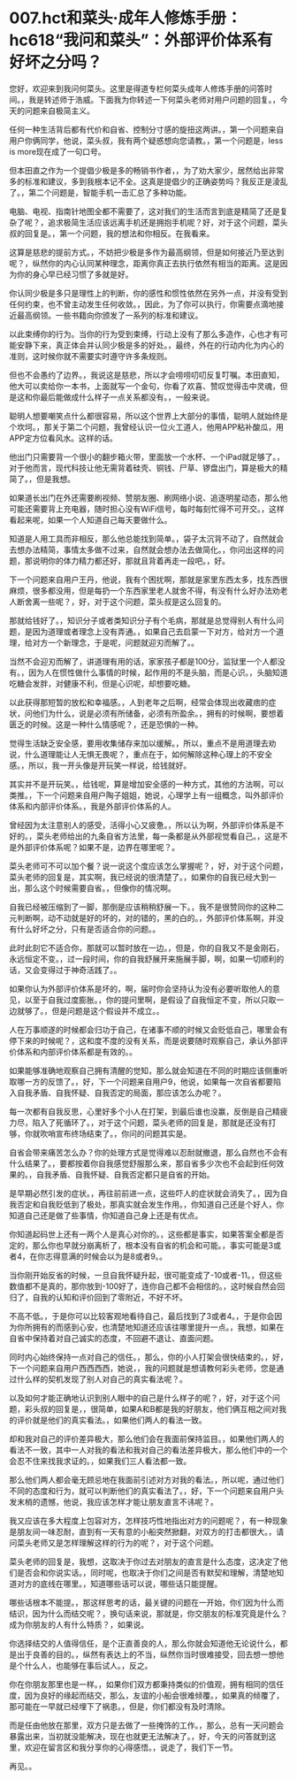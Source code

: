# 007.hct和菜头·成年人修炼手册：hc618“我问和菜头”：外部评价体系有好坏之分吗？

您好，欢迎来到我问何菜头。这里是得道专栏何菜头成年人修炼手册的问答时间。，我是转述师于浩威。下面我为你转述一下何菜头老师对用户问题的回复。，今天的问题来自极简主义。

任何一种生活背后都有代价和自省、控制分寸感的旋扭这两讲。，第一个问题来自用户你俩同学，他说，菜头叔，我有两个疑惑想向您请教。，第一个问题是，less is more现在成了一句口号。

但本田直之作为一个提倡少极是多的畅销书作者，，为了劝大家少，居然给出非常多的标准和建议，多到我根本记不全。这真是提倡少的正确姿势吗？我反正是淩乱了。，第二个问题是，智能手机一击汇总了多种功能。

电脑、电视、指南针地图全都不需要了，这对我们的生活而言到底是精简了还是复杂了呢？，追求极简生活应该远离手机还是拥抱手机呢？好，对于这个问题，菜头叔的回复是。，第一个问题，我的想法和你相反。在我看来。

这算是慈悲的提前方式。，不妨把少极是多作为最高纲领，但是如何接近乃至达到呢？，纵然你的内心认同某种理念，距离你真正去执行依然有相当的距离。这是因为你的身心早已经习惯了多就是好。

你认同少极是多只是理性上的判断，你的感性和惯性依然在另外一点，并没有受到任何约束，也不曾主动发生任何收敛。，因此，为了你可以执行，你需要点滴地接近最高纲领。一些书籍向你颁发了一系列的标准和建议。

以此束缚你的行为。当你的行为受到束缚，行动上没有了那么多造作，心也才有可能安静下来，真正体会并认同少极是多的好处。，最终，外在的行动内化为内心的准则，这时候你就不需要实时遵守许多条规则。

但也不会愚约了边界。，我说这是慈悲，所以才会唠唠叨叨反复叮嘱。本田直知，他大可以卖给你一本书，上面就写一个金句，你看了欢喜、赞叹觉得击中灵魂，但是这和你最后能做成什么样子一点关系都没有。，一般来说。

聪明人想要嘲笑点什么都很容易，所以这个世界上大部分的事情，聪明人就始终是个坎坷。，那关于第二个问题，我曾经认识一位火工道人，他用APP粘补酸瓜，用APP定方位看风水。这样的话。

他出门只需要背一个很小的翻步箱火带，里面放一个水杯、一个iPad就足够了。，对于他而言，现代科技让他无需背着硅壳、铜钱、尸草、锣盘出门，算是极大的精简了。，但是我想。

如果道长出门在外还需要刷视频、赞朋友圈、刷网络小说、追逐明星动态，那么他可能还需要背上充电器，随时担心没有WiFi信号，每时每刻忙得不可开交。，这样看起来呢，如果一个人知道自己每天要做什么。

知道是人用工具而非相反，那么他总能找到简单。，袋子太沉背不动了，自然就会去想办法精简，事情太多做不过来，自然就会想办法去做简化。，你问出这样的问题，那说明你的体力精力都还好，那就且背着再走一段吧。，好。

下一个问题来自用户王丹，他说，我有个困扰啊，那就是家里东西太多，找东西很麻烦，很多都没用，但是每扔一个东西家里老人就舍不得，有没有什么好办法劝老人断舍离一些呢？，好，对于这个问题，菜头叔是这么回复的。

那就给钱好了。，知识分子或者类知识分子有个毛病，那就是总觉得别人有什么问题，是因为道理或者理念上没有弄通。，如果自己去启蒙一下对方，给对方一个道理，给对方一个新理念，于是呢，问题就迎刃而解了。。

当然不会迎刃而解了，讲道理有用的话，家家孩子都是100分，监狱里一个人都没有。，因为人在惯性做什么事情的时候，起作用的不是头脑，而是心识。，头脑知道吃糖会发胖，对健康不利，但是心识呢，却想要吃糖。

以此获得那短暂的放松和幸福感。，人到老年之后啊，经常会体现出收藏痞的症状，问他们为什么，说是必须有所储备，必须有所盈余。，拥有的时候啊，要想着匮乏的时候。这是一种什么情感呢？，还是恐惧的一种。

觉得生活缺乏安全感，要用收集储存来加以缓解。，所以，重点不是用道理去劝说，什么道理能让人无惧无畏呢？，重点在于，如何解除这种心理上的不安全感。，所以，我一开头像是开玩笑一样说，给钱就好。

其实并不是开玩笑。，给钱呢，算是增加安全感的一种方式，其他的方法啊，可以类推。，下一个问题来自用户陶子姐姐，她说，心理学上有一组概念，叫外部评价体系和内部评价体系。，我是外部评价体系的人。

曾经因为太注意别人的感受，活得小心又疲惫。，所以认为啊，外部评价体系是不好的。，菜头老师给出的九条自省方法里，每一条都是从外部视觉看自己。，这是不是外部评价体系呢？如果不是，边界在哪里呢？。

菜头老师可不可以加个餐？说一说这个度应该怎么掌握呢？，好，对于这个问题，菜头老师的回复是，其实啊，我已经说的很清楚了。，如果你的自我已经大到一出，那么这个时候需要自省。，但像你的情况啊。

自我已经被压缩到了一脚，那倒是应该稍稍舒展一下。，我不是很赞同你的这种二元判断啊，动不动就是好的坏的，对的错的，黑的白的。，外部评价体系啊，并没有什么好坏之分，只有是否适合你的问题。。

此时此刻它不适合你，那就可以暂时放在一边。，但是，你的自我又不是金刚石，永远恒定不变。，过一段时间，你的自我舒展开来施展手脚，啊，如果一切顺利的话，又会变得过于神奇活践了。。

如果你认为外部评价体系是坏的，啊，届时你会坚持认为没有必要听取他人的意见，以至于自我过度膨胀。，你的提问里啊，是假设了自我恒定不变，所以只取一边就够了。，但是问题是这个假设并不成立。。

人在万事顺遂的时候都会归功于自己，在诸事不顺的时候又会贬低自己，哪里会有停下来的时候呢？，这和度不度的没有关系，而是说要随时观察自己，承认外部评价体系和内部评价体系都是有效的。。

如果能够准确地观察自己拥有清醒的觉知，那么就会知道在不同的时期应该侧重听取哪一方的反馈了。，好，下一个问题来自用户9，他说，如果每一次自省都要陷入自我矛盾、自我怀疑、自我否定的局面，那应该怎么办呢？。

每一次都有自我反思，心里好多个小人在打架，到最后谁也没赢，反倒是自己精疲力尽，陷入了死循环了。，对于这个问题，菜头老师的回复是，那就是还没有打够，你就吹哨宣布终场结束了。，你问的问题其实是。

自省会带来痛苦怎么办？你的处理方式是觉得难以忍耐就撤退，那么自然也不会有什么结果了。，要都按着你自我感觉舒服那么来，那自省多少次也不会起到任何效果的。，自我矛盾、自我怀疑、自我否定都只是自省的开始。

是早期必然引发的症状。，再往前前进一点，这些吓人的症状就会消失了。，因为自我否定和自我贬低到了极处，那真实就会发生作用。，你知道自己还是个好人，你知道自己还是做了些事情，你知道自己身上还是有优点。

你知道起码世上还有一两个人是真心对你的。，这些都是事实，如果答案全都是否定的，那么你也早就分崩离析了，根本没有自省的机会和可能。，事实可能是3或者4，在你志得意满的时候会以为是8或者9。。

当你刚开始反省的时候，一旦自我怀疑升起，很可能变成了-10或者-11。，但这些数值都不是真的，那你放到-100好了，连你自己都不会相信的。，这时候自然会回归了，自我的认知和评价回到了零附近，不好不坏。

不高不低。，于是你可以比较客观地看待自己，最后找到了3或者4。，于是你会因为你所拥有的而感到心安，也清楚地知道还应该往哪里提升一点。，我想，如果在自省中保持着对自己诚实的态度，不回避不退让、直面问题。

同时内心始终保持一点对自己的信任。，那么，你的小人打架会很快结束的。，好，下一个问题来自用户西西西西，她说，，我的问题就是想请教何彩头老师，您是通过什么样的契机发现了别人对自己的真实看法呢？。

以及如何才能正确地认识到别人眼中的自己是什么样子的呢？，好，对于这个问题，彩头叔的回复是，，很简单，如果A和B都是我的好朋友，他们俩互相之间对我的评价就是他们的真实看法。，如果他们两人的看法一致。

却和我对自己的评价差异极大，那么他们会在我面前保持监目。，如果他们两人的看法不一致，其中一人对我的看法和我对自己的看法差异极大，那么他们中的一个会忍不住来找我求证的。，如果我们三人看法都一致。

那么他们两人都会毫无顾忌地在我面前引述对方对我的看法。，所以呢，通过他们不同的态度和行为，就可以判断他们的真实看法了。，好，下一个问题来自用户头发末梢的遗憾，他说，我应该怎样才能让朋友直言不讳呢？。

我又应该在多大程度上包容对方，怎样技巧性地指出对方的问题呢？，有一种现象是朋友间一味忍耐，直到有一天有意的小船突然掀翻，对双方的打击都很大。，请问菜头老师又是怎样理解这样的行为的呢？，对于这个问题。

菜头老师的回复是，我想，这取决于你过去对朋友的直言是什么态度，这决定了他们是否会和你说实话。，同时呢，也取决于你们之间是否有默契和理解，清楚地知道对方的底线在哪里。，知道哪些话可以说，哪些话只能提醒。

哪些话根本不能提。，那这样思考的话，最关键的问题在一开始，你们因为什么而结识，因为什么而结交呢？，换句话来说，那就是，你交朋友的标准究竟是什么？成为你朋友的人有什么特质？，如果说。

你选择结交的人值得信任，是个正直善良的人，那么你就会知道他无论说什么，都是出于良善的目的。，纵然有表达上的不当，纵然你当时很难接受，回去想一想他是个什么人，也能够在事后试人。，反之。

你在你朋友那里也是一样。，如果你们双方都秉持类似的价值观，拥有相同的信任度，因为良好的缘起而结交，那么，友谊的小船会很难倾覆。，如果真的倾覆了，那可能在一早就已经埋下了祸患。，但是，你们都没有及时清除。

而是任由他放在那里，双方只是去做了一些掩饰的工作。，那么，总有一天问题会暴露出来，当初就没能解决，现在也就更无法解决了。，好，今天的问答就到这里，欢迎在留言区和我分享你的心得感悟。，说走了，我们下一节。

再见。。